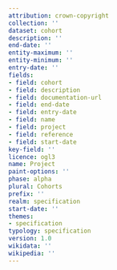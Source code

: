 ```yaml
---
attribution: crown-copyright
collection: ''
dataset: cohort
description: ''
end-date: ''
entity-maximum: ''
entity-minimum: ''
entry-date: ''
fields:
- field: cohort
- field: description
- field: documentation-url
- field: end-date
- field: entry-date
- field: name
- field: project
- field: reference
- field: start-date
key-field: ''
licence: ogl3
name: Project
paint-options: ''
phase: alpha
plural: Cohorts
prefix: ''
realm: specification
start-date: ''
themes:
- specification
typology: specification
version: 1.0
wikidata: ''
wikipedia: ''
---
```

